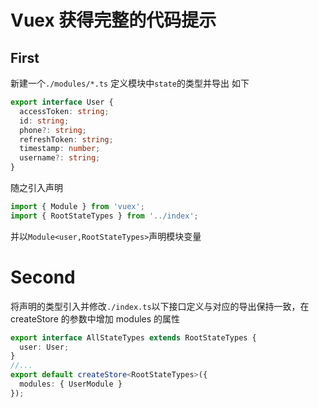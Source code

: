 # Vuex 获得完整的代码提示

## First

新建一个`./modules/*.ts` 定义模块中`state`的类型并导出
如下

```ts
export interface User {
  accessToken: string;
  id: string;
  phone?: string;
  refreshToken: string;
  timestamp: number;
  username?: string;
}
```

随之引入声明

```ts
import { Module } from 'vuex';
import { RootStateTypes } from '../index';
```

并以`Module<user,RootStateTypes>`声明模块变量

# Second

将声明的类型引入并修改`./index.ts`以下接口定义与对应的导出保持一致，在 createStore 的参数中增加 modules 的属性

```ts
export interface AllStateTypes extends RootStateTypes {
  user: User;
}
//...
export default createStore<RootStateTypes>({
  modules: { UserModule }
});
```
